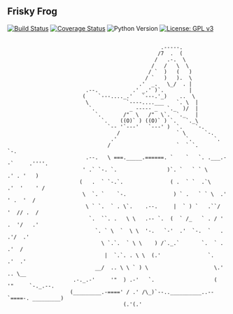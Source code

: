 Frisky Frog
-----------
[![Build Status](https://travis-ci.org/ai-se/se4sci.svg?branch=master)](https://travis-ci.org/ai-se/se4sci)
[![Coverage Status](https://coveralls.io/repos/github/se4sci/defect-prediction/badge.svg?branch=master)](https://coveralls.io/github/se4sci/defect-prediction?branch=master)
![Python Version](https://img.shields.io/badge/python-3.7-blue)
[![License: GPL v3](https://img.shields.io/badge/License-GPLv3-blue.svg)](https://www.gnu.org/licenses/gpl-3.0)

```
                    
                                                 .-----.
                                                /7  .  (
                                               /   .-.  \
                                              /   /   \  \
                                             / `  )   (   )
                                            / `   )   ).  \
                                          .'  _.   \_/  . |
                         .--.           .' _.' )`.        |
                        (    `---...._.'   `---.'_)    ..  \
                         \            `----....___    `. \  |
                          `.           _ ----- _   `._  )/  |
                            `.       /"  \   /"  \`.  `._   |
                              `.    ((O)` ) ((O)` ) `.   `._\
                                `-- '`---'   `---' )  `.    `-.
                                   /                  ` \      `-.
                                 .'                      `.       `.
                                /                     `  ` `.       `-.
                         .--.   \ ===._____.======. `    `   `. .___.--`     .''''.
                        ' .` `-. `.                )`. `   ` ` \          .' . '   )
                       (   .  ` `-.`.               ( .  ` `  .`\      .'  '    ' /
                        \  `. `    `-.               ) ` .   ` ` \  .'   ' .  '  /
                         \ ` `.  ` . \`.    .--.     |  ` ) `   .``/   '  // .  /
                          `.  ``. .   \ \   .-- `.  (  ` /_   ` . / ' .  '/   .'
                            `. ` \  `  \ \  '-.   `-'  .'  `-.  `   .  .'/  .'
                              \ `.`.  ` \ \    ) /`._.`       `.  ` .  .'  /
                               |  `.`. . \ \  (.'               `.   .'  .'
                            __/  .. \ \ ` ) \                     \.' .. \__
                     .-._.-'     '"  ) .-'   `.                   (  '"     `-._.--.
                    (_________.-====' / .' /\_)`--..__________..-- `====-. _________)
                                     (.'(.'
```